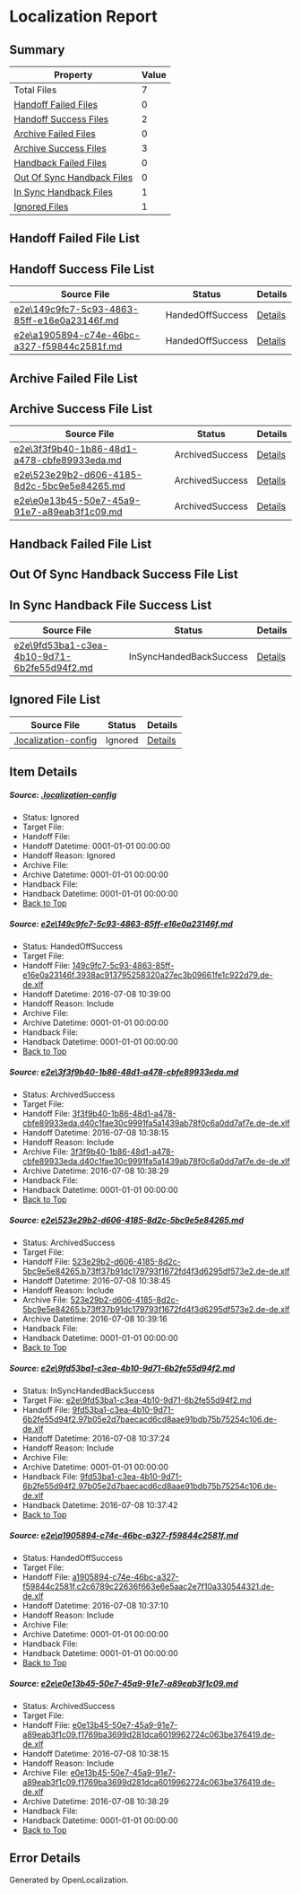 # <a name='report-top'></a> Localization Report

## Summary
 Property | Value 
 -------- | ----- 
 Total Files | 7
[ Handoff Failed Files ](#handoff-failed-list)| 0
[ Handoff Success Files ](#handoff-success-list)| 2
[ Archive Failed Files ](#archive-failed-list)| 0
[ Archive Success Files ](#archive-success-list)| 3
[ Handback Failed Files ](#handback-failed-list)| 0
[ Out Of Sync Handback Files ](#outofsync-handback-success-list)| 0
[ In Sync Handback Files ](#insync-handback-success-list)| 1
[ Ignored Files ](#ignored-list)| 1

## <a name='handoff-failed-list'></a> Handoff Failed File List

## <a name='handoff-success-list'></a> Handoff Success File List
 Source File | Status | Details 
 ----------- | ------ | ------- 
 [e2e\149c9fc7-5c93-4863-85ff-e16e0a23146f.md](https://github.com/OpenLocalizationTestOrg/oltest/blob/f7818ef66b77786b5a7f5a641eaddc04c802e97d/e2e/149c9fc7-5c93-4863-85ff-e16e0a23146f.md) | HandedOffSuccess | [Details](#0ec314601ad3390d7d0956d5a46ab7862ab359731)
 [e2e\a1905894-c74e-46bc-a327-f59844c2581f.md](https://github.com/OpenLocalizationTestOrg/oltest/blob/e8ed4411dfc9a5154043fbb0384ec11c3c08dda7/e2e/a1905894-c74e-46bc-a327-f59844c2581f.md) | HandedOffSuccess | [Details](#a373f86850c3c291565d6dcfbdb1f521329612af5)

## <a name='archive-failed-list'></a> Archive Failed File List

## <a name='archive-success-list'></a> Archive Success File List
 Source File | Status | Details 
 ----------- | ------ | ------- 
 [e2e\3f3f9b40-1b86-48d1-a478-cbfe89933eda.md](https://github.com/OpenLocalizationTestOrg/oltest/blob/8c156071327f0f7299f595942e5dd6176da2ab57/e2e/3f3f9b40-1b86-48d1-a478-cbfe89933eda.md) | ArchivedSuccess | [Details](#4c1475bade261d38d41c8127f9770136650489892)
 [e2e\523e29b2-d606-4185-8d2c-5bc9e5e84265.md](https://github.com/OpenLocalizationTestOrg/oltest/blob/d543d72df382dbae508a9b6f9141428106e777c8/e2e/523e29b2-d606-4185-8d2c-5bc9e5e84265.md) | ArchivedSuccess | [Details](#586ec781d09fbac0962122326f4b184bbf8cff303)
 [e2e\e0e13b45-50e7-45a9-91e7-a89eab3f1c09.md](https://github.com/OpenLocalizationTestOrg/oltest/blob/8c156071327f0f7299f595942e5dd6176da2ab57/e2e/e0e13b45-50e7-45a9-91e7-a89eab3f1c09.md) | ArchivedSuccess | [Details](#cf800cf70c47714b6a88ddd2735bc03487c694506)

## <a name='handback-failed-list'></a> Handback Failed File List

## <a name='outofsync-handback-success-list'></a> Out Of Sync Handback Success File List

## <a name='insync-handback-success-list'></a> In Sync Handback File Success List
 Source File | Status | Details 
 ----------- | ------ | ------- 
 [e2e\9fd53ba1-c3ea-4b10-9d71-6b2fe55d94f2.md](https://github.com/OpenLocalizationTestOrg/oltest/blob/fceaa1014ade48c98747e98ee49dfbd9da9eda4e/e2e/9fd53ba1-c3ea-4b10-9d71-6b2fe55d94f2.md) | InSyncHandedBackSuccess | [Details](#46f97273cd33f1d26a796f3331fa84bcc3d376074)

## <a name='ignored-list'></a> Ignored File List
 Source File | Status | Details 
 ----------- | ------ | ------- 
 [.localization-config](https://github.com/OpenLocalizationTestOrg/oltest/blob/f7818ef66b77786b5a7f5a641eaddc04c802e97d/.localization-config) | Ignored | [Details](#3d4f252ac210baf56311d7e97dcc2db10974dbd20)

## Item Details
##### <a name='3d4f252ac210baf56311d7e97dcc2db10974dbd20'></a> Source: [.localization-config](https://github.com/OpenLocalizationTestOrg/oltest/blob/f7818ef66b77786b5a7f5a641eaddc04c802e97d/.localization-config)
* Status: Ignored
* Target File: 
* Handoff File: 
* Handoff Datetime: 0001-01-01 00:00:00
* Handoff Reason: Ignored
* Archive File: 
* Archive Datetime: 0001-01-01 00:00:00
* Handback File: 
* Handback Datetime: 0001-01-01 00:00:00
* [Back to Top](#report-top)

##### <a name='0ec314601ad3390d7d0956d5a46ab7862ab359731'></a> Source: [e2e\149c9fc7-5c93-4863-85ff-e16e0a23146f.md](https://github.com/OpenLocalizationTestOrg/oltest/blob/f7818ef66b77786b5a7f5a641eaddc04c802e97d/e2e/149c9fc7-5c93-4863-85ff-e16e0a23146f.md)
* Status: HandedOffSuccess
* Target File: 
* Handoff File: [149c9fc7-5c93-4863-85ff-e16e0a23146f.3938ac913795258320a27ec3b09661fe1c922d79.de-de.xlf](https://github.com/OpenLocalizationTestOrg/olhandoff-e2e/blob/d4b6ce758008a1ca165a0c37c7f29c03394d5529/ol-handoff/OpenLocalizationTestOrg/oltest-dede-fly/ci/ht/149c9fc7-5c93-4863-85ff-e16e0a23146f.3938ac913795258320a27ec3b09661fe1c922d79.de-de.xlf)
* Handoff Datetime: 2016-07-08 10:39:00
* Handoff Reason: Include
* Archive File: 
* Archive Datetime: 0001-01-01 00:00:00
* Handback File: 
* Handback Datetime: 0001-01-01 00:00:00
* [Back to Top](#report-top)

##### <a name='4c1475bade261d38d41c8127f9770136650489892'></a> Source: [e2e\3f3f9b40-1b86-48d1-a478-cbfe89933eda.md](https://github.com/OpenLocalizationTestOrg/oltest/blob/8c156071327f0f7299f595942e5dd6176da2ab57/e2e/3f3f9b40-1b86-48d1-a478-cbfe89933eda.md)
* Status: ArchivedSuccess
* Target File: 
* Handoff File: [3f3f9b40-1b86-48d1-a478-cbfe89933eda.d40c1fae30c9991fa5a1439ab78f0c6a0dd7af7e.de-de.xlf](https://github.com/OpenLocalizationTestOrg/olhandoff-e2e/blob/a1c3afc4cda51fea9e2aba9ee2bf39d011bd181c/ol-handoff/OpenLocalizationTestOrg/oltest-dede-fly/ci/ht/3f3f9b40-1b86-48d1-a478-cbfe89933eda.d40c1fae30c9991fa5a1439ab78f0c6a0dd7af7e.de-de.xlf)
* Handoff Datetime: 2016-07-08 10:38:15
* Handoff Reason: Include
* Archive File: [3f3f9b40-1b86-48d1-a478-cbfe89933eda.d40c1fae30c9991fa5a1439ab78f0c6a0dd7af7e.de-de.xlf](https://github.com/OpenLocalizationTestOrg/olhandoff-e2e/blob/33d23451ba3c59f280fd0bc9069a9c9400590c11/ol-archive/OpenLocalizationTestOrg/oltest-dede-fly/ci/ht/3f3f9b40-1b86-48d1-a478-cbfe89933eda.d40c1fae30c9991fa5a1439ab78f0c6a0dd7af7e.de-de.xlf)
* Archive Datetime: 2016-07-08 10:38:29
* Handback File: 
* Handback Datetime: 0001-01-01 00:00:00
* [Back to Top](#report-top)

##### <a name='586ec781d09fbac0962122326f4b184bbf8cff303'></a> Source: [e2e\523e29b2-d606-4185-8d2c-5bc9e5e84265.md](https://github.com/OpenLocalizationTestOrg/oltest/blob/d543d72df382dbae508a9b6f9141428106e777c8/e2e/523e29b2-d606-4185-8d2c-5bc9e5e84265.md)
* Status: ArchivedSuccess
* Target File: 
* Handoff File: [523e29b2-d606-4185-8d2c-5bc9e5e84265.b73ff37b91dc179793f1672fd4f3d6295df573e2.de-de.xlf](https://github.com/OpenLocalizationTestOrg/olhandoff-e2e/blob/642641ec0daf06b51f1c221614062cbb13d61f0b/ol-handoff/OpenLocalizationTestOrg/oltest-dede-fly/ci/ht/523e29b2-d606-4185-8d2c-5bc9e5e84265.b73ff37b91dc179793f1672fd4f3d6295df573e2.de-de.xlf)
* Handoff Datetime: 2016-07-08 10:38:45
* Handoff Reason: Include
* Archive File: [523e29b2-d606-4185-8d2c-5bc9e5e84265.b73ff37b91dc179793f1672fd4f3d6295df573e2.de-de.xlf](https://github.com/OpenLocalizationTestOrg/olhandoff-e2e/blob/af6d4e02c343eaca08f5da3b420e92624def9471/ol-archive/OpenLocalizationTestOrg/oltest-dede-fly/ci/ht/523e29b2-d606-4185-8d2c-5bc9e5e84265.b73ff37b91dc179793f1672fd4f3d6295df573e2.de-de.xlf)
* Archive Datetime: 2016-07-08 10:39:16
* Handback File: 
* Handback Datetime: 0001-01-01 00:00:00
* [Back to Top](#report-top)

##### <a name='46f97273cd33f1d26a796f3331fa84bcc3d376074'></a> Source: [e2e\9fd53ba1-c3ea-4b10-9d71-6b2fe55d94f2.md](https://github.com/OpenLocalizationTestOrg/oltest/blob/fceaa1014ade48c98747e98ee49dfbd9da9eda4e/e2e/9fd53ba1-c3ea-4b10-9d71-6b2fe55d94f2.md)
* Status: InSyncHandedBackSuccess
* Target File: [e2e\9fd53ba1-c3ea-4b10-9d71-6b2fe55d94f2.md](https://github.com/OpenLocalizationTestOrg/oltest-dede-fly/blob/db7968193f939ea14cef045835badf8a2f8ce8e4/e2e/9fd53ba1-c3ea-4b10-9d71-6b2fe55d94f2.md)
* Handoff File: [9fd53ba1-c3ea-4b10-9d71-6b2fe55d94f2.97b05e2d7baecacd6cd8aae91bdb75b75254c106.de-de.xlf](https://github.com/OpenLocalizationTestOrg/olhandoff-e2e/blob/964637dc83db47bca02801a0278a802170d81faa/ol-handoff/OpenLocalizationTestOrg/oltest-dede-fly/ci/ht/9fd53ba1-c3ea-4b10-9d71-6b2fe55d94f2.97b05e2d7baecacd6cd8aae91bdb75b75254c106.de-de.xlf)
* Handoff Datetime: 2016-07-08 10:37:24
* Handoff Reason: Include
* Archive File: 
* Archive Datetime: 0001-01-01 00:00:00
* Handback File: [9fd53ba1-c3ea-4b10-9d71-6b2fe55d94f2.97b05e2d7baecacd6cd8aae91bdb75b75254c106.de-de.xlf](https://github.com/OpenLocalizationTestOrg/olhandback-e2e/blob/0c190cc81f72eb7f689f8acae6a0b475a9d03b86/ol-handback/OpenLocalizationTestOrg/oltest-dede-fly/ci/ht/9fd53ba1-c3ea-4b10-9d71-6b2fe55d94f2.97b05e2d7baecacd6cd8aae91bdb75b75254c106.de-de.xlf)
* Handback Datetime: 2016-07-08 10:37:42
* [Back to Top](#report-top)

##### <a name='a373f86850c3c291565d6dcfbdb1f521329612af5'></a> Source: [e2e\a1905894-c74e-46bc-a327-f59844c2581f.md](https://github.com/OpenLocalizationTestOrg/oltest/blob/e8ed4411dfc9a5154043fbb0384ec11c3c08dda7/e2e/a1905894-c74e-46bc-a327-f59844c2581f.md)
* Status: HandedOffSuccess
* Target File: 
* Handoff File: [a1905894-c74e-46bc-a327-f59844c2581f.c2c6789c22636f663e6e5aac2e7f10a330544321.de-de.xlf](https://github.com/OpenLocalizationTestOrg/olhandoff-e2e/blob/22f6b927c18c260b500b2353fbb5c56f5ece27f0/ol-handoff/OpenLocalizationTestOrg/oltest-dede-fly/ci/ht/a1905894-c74e-46bc-a327-f59844c2581f.c2c6789c22636f663e6e5aac2e7f10a330544321.de-de.xlf)
* Handoff Datetime: 2016-07-08 10:37:10
* Handoff Reason: Include
* Archive File: 
* Archive Datetime: 0001-01-01 00:00:00
* Handback File: 
* Handback Datetime: 0001-01-01 00:00:00
* [Back to Top](#report-top)

##### <a name='cf800cf70c47714b6a88ddd2735bc03487c694506'></a> Source: [e2e\e0e13b45-50e7-45a9-91e7-a89eab3f1c09.md](https://github.com/OpenLocalizationTestOrg/oltest/blob/8c156071327f0f7299f595942e5dd6176da2ab57/e2e/e0e13b45-50e7-45a9-91e7-a89eab3f1c09.md)
* Status: ArchivedSuccess
* Target File: 
* Handoff File: [e0e13b45-50e7-45a9-91e7-a89eab3f1c09.f1769ba3699d281dca6019962724c063be376419.de-de.xlf](https://github.com/OpenLocalizationTestOrg/olhandoff-e2e/blob/a1c3afc4cda51fea9e2aba9ee2bf39d011bd181c/ol-handoff/OpenLocalizationTestOrg/oltest-dede-fly/ci/ht/e0e13b45-50e7-45a9-91e7-a89eab3f1c09.f1769ba3699d281dca6019962724c063be376419.de-de.xlf)
* Handoff Datetime: 2016-07-08 10:38:15
* Handoff Reason: Include
* Archive File: [e0e13b45-50e7-45a9-91e7-a89eab3f1c09.f1769ba3699d281dca6019962724c063be376419.de-de.xlf](https://github.com/OpenLocalizationTestOrg/olhandoff-e2e/blob/33d23451ba3c59f280fd0bc9069a9c9400590c11/ol-archive/OpenLocalizationTestOrg/oltest-dede-fly/ci/ht/e0e13b45-50e7-45a9-91e7-a89eab3f1c09.f1769ba3699d281dca6019962724c063be376419.de-de.xlf)
* Archive Datetime: 2016-07-08 10:38:29
* Handback File: 
* Handback Datetime: 0001-01-01 00:00:00
* [Back to Top](#report-top)


## Error Details

Generated by OpenLocalization.
